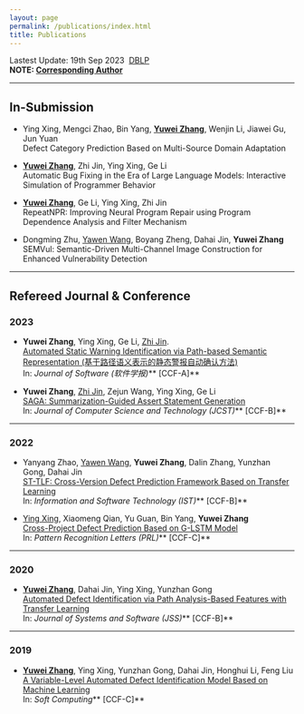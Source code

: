 ```yaml
---
layout: page
permalink: /publications/index.html
title: Publications
---
```


Lastest Update: 19th Sep 2023&nbsp; [DBLP](https://dblp.uni-trier.de/pid/95/8351-3.html)<br>
**NOTE: <u>Corresponding Author</u>**

---

## In-Submission

- Ying Xing, Mengci Zhao, Bin Yang, **<u>Yuwei Zhang</u>**, Wenjin Li, Jiawei Gu, Jun Yuan<br>Defect Category Prediction Based on Multi-Source Domain Adaptation<br>

- **<u>Yuwei Zhang</u>**, Zhi Jin, Ying Xing, Ge Li<br>Automatic Bug Fixing in the Era of Large Language Models: Interactive Simulation of Programmer Behavior<br>

- **<u>Yuwei Zhang</u>**, Ge Li, Ying Xing, Zhi Jin<br>RepeatNPR: Improving Neural Program Repair using Program Dependence Analysis and Filter Mechanism<br>

-  Dongming Zhu, <u>Yawen Wang</u>, Boyang Zheng, Dahai Jin, **Yuwei Zhang**<br>SEMVul: Semantic-Driven Multi-Channel Image Construction for Enhanced Vulnerability Detection<br>

---

## Refereed Journal & Conference

### 2023

- **Yuwei Zhang**, Ying Xing, Ge Li, <u>Zhi Jin</u>.<br>[Automated Static Warning Identification via Path-based Semantic Representation (基于路径语义表示的静态警报自动确认方法)](https://arxiv.org/abs/2306.15568)<br>In: *Journal of Software (软件学报)*** [CCF-A]**<br>

- **Yuwei Zhang**, <u>Zhi Jin</u>, Zejun Wang, Ying Xing, Ge Li<br>[SAGA: Summarization-Guided Assert Statement Generation](https://arxiv.org/abs/2305.14808)<br>In: *Journal of Computer Science and Technology (JCST)*** [CCF-B]**<br>

---

### 2022

- Yanyang Zhao, <u>Yawen Wang</u>, **Yuwei Zhang**, Dalin Zhang, Yunzhan Gong, Dahai Jin<br>[ST-TLF: Cross-Version Defect Prediction Framework Based on Transfer Learning](https://www.sciencedirect.com/science/article/abs/pii/S095058492200088X?via%3Dihub)<br>In: *Information and Software Technology (IST)*** [CCF-B]**<br>

- <u>Ying Xing</u>, Xiaomeng Qian, Yu Guan, Bin Yang, **Yuwei Zhang**<br>[Cross-Project Defect Prediction Based on G-LSTM Model](https://www.sciencedirect.com/science/article/abs/pii/S0167865522001519?via%3Dihub)<br>In: *Pattern Recognition Letters (PRL)*** [CCF-C]**<br>

---

### 2020

- **<u>Yuwei Zhang</u>**, Dahai Jin, Ying Xing, Yunzhan Gong<br>[Automated Defect Identification via Path Analysis-Based Features with Transfer Learning](https://www.sciencedirect.com/science/article/pii/S0164121220300662?via%3Dihub)<br>In: *Journal of Systems and Software (JSS)*** [CCF-B]**<br>

---

### 2019

- **<u>Yuwei Zhang</u>**, Ying Xing, Yunzhan Gong, Dahai Jin, Honghui Li, Feng Liu<br>[A Variable-Level Automated Defect Identification Model Based on Machine Learning](https://link.springer.com/article/10.1007/s00500-019-03942-3)<br>In: *Soft Computing*** [CCF-C]**<br>
